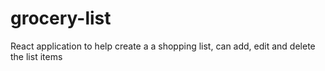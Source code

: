 # grocery-list
React application to help create a a shopping list, can add, edit and delete the list items
